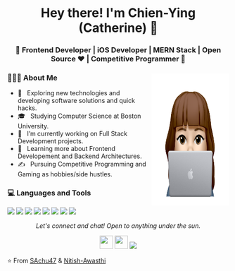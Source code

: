 <h1 align="center">Hey there! I'm Chien-Ying (Catherine) 👋 </h1>
<h3 align="center">🚀 Frontend Developer | iOS Developer | MERN Stack | Open Source ♥ | Competitive Programmer  🚀</h3>
<div>
<img width = "35%" align="right" alt="PIC" height="300px" src="./Img/memoji.PNG" />
<div align="left"> 
  <h3> 👩🏻‍💻 About Me </h3>
  
  - 🤔 &nbsp; Exploring new technologies and developing software solutions and quick hacks.
  - 🎓 &nbsp; Studying Computer Science at Boston University.
  - 💼 &nbsp; I’m currently working on Full Stack Development projects.
  - 🌱 &nbsp; Learning more about Frontend Developement and Backend Architectures.
  - ✍️ &nbsp; Pursuing Competitive Programming and Gaming as hobbies/side hustles.  
</div> 
</div>

<div>
  <h3> 💻 Languages and Tools </h3>
  <p>
   <img src="https://media3.giphy.com/media/ln7z2eWriiQAllfVcn/200w.webp" width="50">
   <img src="https://media.giphy.com/media/QssGEmpkyEOhBCb7e1/giphy.gif" width="50">
   <img src="https://i.giphy.com/media/LMt9638dO8dftAjtco/200.webp" width="50">
   <img src="https://i.giphy.com/media/eNAsjO55tPbgaor7ma/200w.webp" width="50">
   <img src="https://media.giphy.com/media/UmfhSURVDicKKrFXQh/giphy.gif" width="60">
   <img src="https://i.giphy.com/media/IdyAQJVN2kVPNUrojM/200.webp" width="50">
   <img src="https://media3.giphy.com/media/kdFc8fubgS31b8DsVu/giphy.webp" width="50">
   <img src="https://media.giphy.com/media/kH1DBkPNyZPOk0BxrM/giphy.gif" width="100">
  <p>
</div> 

<div>
<p align="center">
  <i>Let's connect and chat! Open to anything under the sun.</i>
  <p align="center">   
    <a href="https://www.linkedin.com/in/chien-ying-yang/" alt="Linkedin"><img src="https://github.com/nitish-awasthi/nitish-awasthi/blob/master/174857.png" height="30" width="30"></a>
    <a href="mailto:chienying58@gmail.com" alt="Contact me"><img src="https://github.com/nitish-awasthi/nitish-awasthi/blob/master/gmail-512.webp" height="30" width="30"></a>
    <a href="https://chien-ying.github.io" alt="My site"><img src="https://raw.githubusercontent.com/jayehernandez/jayehernandez/3f5402efef9a0ae89211a6e04609558e862ca616/readme/external-link-line.svg"></a>
  </p>
</div>

⭐️ From [SAchu47](https://github.com/SAchu47) & [Nitish-Awasthi](https://github.com/Nitish-Awasthi)
